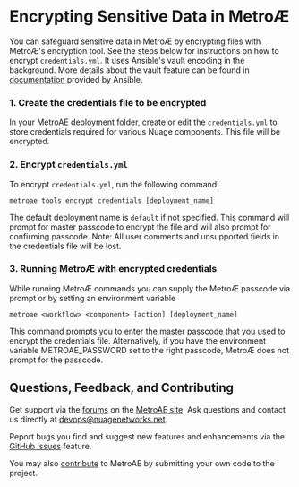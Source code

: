 # Encrypting Sensitive Data in Metro&#198;
You can safeguard sensitive data in Metro&#198; by encrypting files with Metro&#198;'s encryption tool. See the steps below for instructions on how to encrypt `credentials.yml`. It uses Ansible's vault encoding in the background. More details about the vault feature can be found in [documentation](https://docs.ansible.com/ansible/2.4/vault.html) provided by Ansible.
### 1. Create the credentials file to be encrypted
  In your MetroAE deployment folder, create or edit the `credentials.yml` to store credentials required for various Nuage components. This file will be encrypted.
### 2. Encrypt `credentials.yml`
  To encrypt `credentials.yml`, run the following command:
  ```
  metroae tools encrypt credentials [deployment_name]
  ```
  The default deployment name is `default` if not specified. This command will prompt for master passcode to encrypt the file and will also prompt for confirming passcode.
  Note: All user comments and unsupported fields in the credentials file will be lost.

### 3. Running Metro&#198; with encrypted credentials
  While running Metro&#198; commands you can supply the Metro&#198; passcode via prompt or by setting an environment variable
  ```
  metroae <workflow> <component> [action] [deployment_name]
  ```
  This command prompts you to enter the master passcode that you used to encrypt the credentials file.
  Alternatively, if you have the environment variable METROAE_PASSWORD set to the right passcode, Metro&#198; does not prompt for the passcode.

## Questions, Feedback, and Contributing
Get support via the [forums](https://devops.nuagenetworks.net/forums/) on the [MetroAE site](https://devops.nuagenetworks.net/).
Ask questions and contact us directly at [devops@nuagenetworks.net](mailto:deveops@nuagenetworks.net "send email to nuage-metro project").

Report bugs you find and suggest new features and enhancements via the [GitHub Issues](https://github.com/nuagenetworks/nuage-metro/issues "nuage-metro issues") feature.

You may also [contribute](../CONTRIBUTING.md) to MetroAE by submitting your own code to the project.
